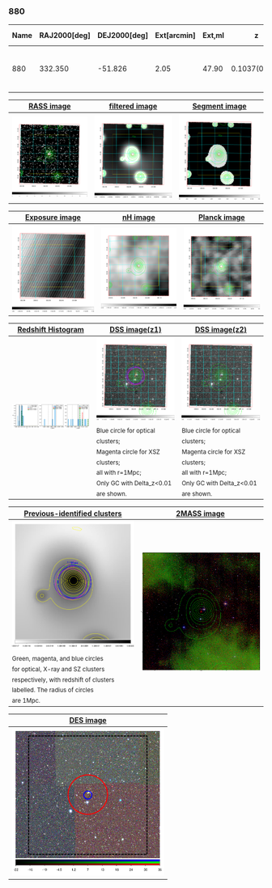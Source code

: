 <div STYLE="page-break-after: always;"></div>

### 880

|Name|RAJ2000[deg]|DEJ2000[deg] |Ext[arcmin]| Ext,ml | z | z_src| C|GC(XSZ,Delta_z<0.01)| GC(OPT,Delta_z<0.01)|GC| R_sig[arcmin] | R500[arcmin] | R500[Mpc]| CRsig[c/s] | CR500[c/s] |L500[1E44 erg/s]|F500[1E-12 erg/s/cm^2]| M500[1E14 Msun]|Tx[keV]|Cnt_sig|Beta|Rc[arcmin]|Comment|Alias|
|---|---|---|---|---|---|------|---|--------|---------|----------|---|---|---|---|---|---|---|---|---|---|---|---|---|---|
|880| 332.350| -51.826| 2.05| 47.90| 0.1037(0.008)| z2, z_xsz| B| MCXC, PSZ2, Tar| A| A, MCXC, PSZ2, Tar, XB| 42.085| 8.359| 0.955| 0.296(0.097)| 0.261(0.085)| 1.428(0.257)| 5.214(0.939)| 2.74(0.24)| 4.12(0.23)| 118.4| 0.923(-0.078+0.054)| 4.589(-0.577+0.450)| -| k226|

|[RASS image](../image/880/880_img.pdf)|[filtered image](../image/880/880_fil.pdf)|[Segment image](../image/880/880_seg.pdf)|
|-------------------|--------------------|-------------------|
| <img src="../image/880/880_img.png" width="300">  | <img src="../image/880/880_fil.png" width="300">   | <img src="../image/880/880_seg.png" width="300">  |

|[Exposure image](../image/880/880_mex.pdf)| [nH image](../image/880/880_nh.pdf)| [Planck image](../image/880/880_p.pdf)|
|-------------------|--------------------|-------------------|
|<img src="../image/880/880_mex.png" width="300">   | <img src="../image/880/880_nh.png" width="300">    | <img src="../image/880/880_p.png" width="300"> |

|[Redshift Histogram](../image/880/880_zg.pdf) | [DSS image(z1)](../image/880/880_dss_z1.pdf)      |  [DSS image(z2)](../image/880/880_dss_z2.pdf)    |
|-------------------|--------------------|-------------------|
|<img src="../image/880/880_zg.png" width="300"> |<img src="../image/880/880_dss_z1.png" width="300"> <sub><br>Blue circle for optical clusters; <br>Magenta circle for XSZ clusters; <br>all with r=1Mpc; <br>Only GC with Delta_z<0.01 are shown. </sub>| <img src="../image/880/880_dss_z2.png" width="300"><sub><br>Blue circle for optical clusters; <br>Magenta circle for XSZ clusters; <br>all with r=1Mpc; <br>Only GC with Delta_z<0.01 are shown. </sub> |

|[Previous-identified clusters](../image/880/880_gc.pdf) | [2MASS image](../image/880/880_2mass.pdf)      |
|-------------------|-------------------|
|<img src=../image/880/880_gc.png width="300"> <br><sub>Green, magenta, and blue circles <br>for optical, X-ray and SZ clusters <br>respectively, with redshift of clusters <br>labelled. The radius of circles <br>are 1Mpc.</sub>|<img src="../image/880/880_2mass.png" width="300">  |

|[DES image](../image/880/880_des.pdf)   |
|-------------------|
| <img src="../image/880/880_des.png" width="300">  |
